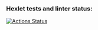 ### Hexlet tests and linter status:
[![Actions Status](https://github.com/kirillnev/qa-auto-engineer-javascript-project-44/actions/workflows/hexlet-check.yml/badge.svg)](https://github.com/kirillnev/qa-auto-engineer-javascript-project-44/actions)